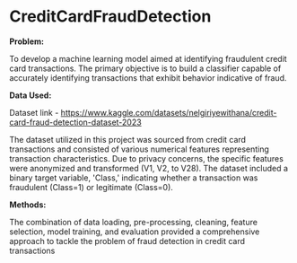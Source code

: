 # CreditCardFraudDetection

**Problem:**

To develop a machine learning model aimed at identifying fraudulent credit card transactions. The primary objective is to build a classifier capable of accurately identifying transactions that exhibit behavior indicative of fraud.

**Data Used:**

Dataset link - https://www.kaggle.com/datasets/nelgiriyewithana/credit-card-fraud-detection-dataset-2023

The dataset utilized in this project was sourced from credit card transactions and consisted of various numerical features representing transaction characteristics. Due to privacy concerns, the specific features were anonymized and transformed (V1, V2, to V28). The dataset included a binary target variable, 'Class,' indicating whether a transaction was fraudulent (Class=1) or legitimate (Class=0).

**Methods:**

The combination of data loading, pre-processing, cleaning, feature selection, model training, and evaluation provided a comprehensive approach to tackle the problem of fraud detection in credit card transactions
